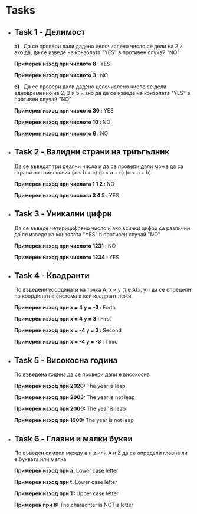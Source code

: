# Tasks
<ul>
  <li>
    <h2> Task 1 - Делимост </h2>
    <p> <strong> a) </strong>&nbsp; Да се провери дали дадено целочислено число се дели на 2 и ако да, да се изведе на конзолата "YES" в противен случай "NO" </p>
    <p> <strong> Примерен изход при числото 8 : </strong> YES </p>
    <p> <strong> Примерен изход при числото 3 : </strong> NO </p>
    <p> <strong> б) </strong>&nbsp; Да се провери дали дадено целочислено число се дели едновременно на 2, 3 и 5 и ако да да се изведе на конзолата "YES" в противен случай "NO" </p>
    <p> <strong> Примерен изход при числото 30 : </strong> YES </p>
    <p> <strong> Примерен изход при числото 10 : </strong> NO </p>
    <p> <strong> Примерен изход при числото 6 : </strong> NO </p>
  </li>
  
  <li>
    <h2> Task 2 - Валидни страни на триъгълник </h2>
    <p> Да се въведат три реални числа и да се провери дали може да са страни на триъгълник (a < b + c) (b < a + c) (c < a + b).</p>
    <p> <strong> Примерен изход при числата 1 1 2 : </strong> NO </p>
    <p> <strong> Примерен изход при числата 3 4 5 : </strong> YES </p>
  </li>
  
   <li>
    <h2> Task 3 - Уникални цифри </h2>
    <p> Да се въведе четирицифрено число и ако всички цифри са различни да се изведе на конзолата "YES" в противен случай "NO" </p>
    <p> <strong> Примерен изход при числото 1231 : </strong> NO </p>
    <p> <strong> Примерен изход при числото 1234 : </strong> YES </p>
  </li>
  
  <li>
    <h2> Task 4 - Квадранти </h2>
    <p> По въведени координати на точка А, x и у (т.е А(x, y)) да се определи по координатна система в кой квадрант лежи.  </p>
    <p> <strong> Примерен изход при x = 4 у = -3 : </strong> Forth </p>
    <p> <strong> Примерен изход при x = 4 у = 3 : </strong> First </p>
    <p> <strong> Примерен изход при x = -4 у = 3 : </strong> Second </p>
    <p> <strong> Примерен изход при x = -4 у = -3 : </strong> Third </p>
  </li>
  
  <li>
    <h2> Task 5 - Високосна година </h2>
    <p> По въведена година да се провери дали е високосна </p>
    <p> <strong> Примерен изход при 2020: </strong> The year is leap </p>
    <p> <strong> Примерен изход при 2003: </strong> The year is not leap </p>
    <p> <strong> Примерен изход при 2000: </strong> The year is leap </p>
    <p> <strong> Примерен изход при 1900: </strong> The year is not leap </p>
  </li>
  
  <li>
    <h2> Task 6 - Главни и малки букви </h2>
    <p> По въведен символ между a и z или A и Z да се определи главна ли е буквата или малка </p>
    <p> <strong> Примерен изход при а: </strong> Lower case letter </p>
    <p> <strong> Примерен изход при t: </strong> Lower case letter </p>
    <p> <strong> Примерен изход при T: </strong> Upper case letter </p>
    <p> <strong> Примерен при 8: </strong> The charachter is NOT a letter </p>
  </li>
</ul>


